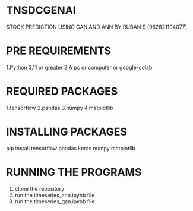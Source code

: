 # TNSDCGENAI
STOCK PREDICTION USING GAN AND ANN BY RUBAN S (962821104077)
# PRE REQUIREMENTS
1.Python 3.11 or greater
2.A pc or computer or google-colab

# REQUIRED PACKAGES
1.tensorflow
2.pandas
3.numpy
4.matplotlib

# INSTALLING PACKAGES
pip install tensorflow pandas keras numpy matplotlib

# RUNNING THE PROGRAMS
1. clone the repository
2. run the timeseries_ann.ipynb file
3. run the timeseries_gan.ipynb file
